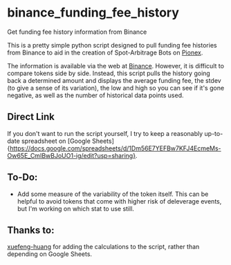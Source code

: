 # binance_funding_fee_history
Get funding fee history information from Binance

This is a pretty simple python script designed to pull funding fee histories from Binance to aid in the creation of Spot-Arbitrage Bots on [Pionex](https://www.pionex.com).

The information is available via the web at [Binance](https://www.binance.com/en/futures/funding-history/0).  However, it is difficult to compare tokens side by side.  Instead, this script pulls the history going back a determined amount and displays the average funding fee, the stdev (to give a sense of its variation), the low and high so you can see if it's gone negative, as well as the number of historical data points used.

## Direct Link
If you don't want to run the script yourself, I try to keep a reasonably up-to-date spreadsheet on [Google Sheets]{https://docs.google.com/spreadsheets/d/1Dm56E7YEFBw7KFJ4EcmeMs-Ow65E_CmIBwBJoUO1-ig/edit?usp=sharing}.

## To-Do:
- Add some measure of the variability of the token itself.  This can be helpful to avoid tokens that come with higher risk of deleverage events, but I'm working on which stat to use still.

## Thanks to:
[xuefeng-huang](https://gist.github.com/xuefeng-huang) for adding the calculations to the script, rather than depending on Google Sheets.
